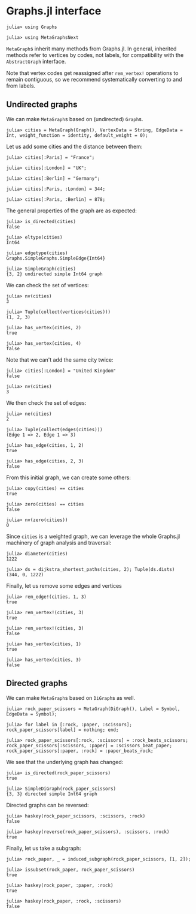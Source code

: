 # Graphs.jl  interface

```jldoctest graphs
julia> using Graphs

julia> using MetaGraphsNext
```

`MetaGraph`s inherit many methods from Graphs.jl. In general, inherited methods refer to vertices by codes, not labels, for compatibility with the `AbstractGraph` interface.

Note that vertex codes get reassigned after `rem_vertex!` operations to remain contiguous, so we recommend systematically converting to and from labels.

## Undirected graphs

We can make `MetaGraph`s based on (undirected) `Graph`s.

```jldoctest graphs
julia> cities = MetaGraph(Graph(), VertexData = String, EdgeData = Int, weight_function = identity, default_weight = 0);
```

Let us add some cities and the distance between them:

```jldoctest graphs
julia> cities[:Paris] = "France";

julia> cities[:London] = "UK";

julia> cities[:Berlin] = "Germany";

julia> cities[:Paris, :London] = 344;

julia> cities[:Paris, :Berlin] = 878;
```

The general properties of the graph are as expected:

```jldoctest graphs
julia> is_directed(cities)
false

julia> eltype(cities)
Int64

julia> edgetype(cities)
Graphs.SimpleGraphs.SimpleEdge{Int64}

julia> SimpleGraph(cities)
{3, 2} undirected simple Int64 graph
```

We can check the set of vertices:

```jldoctest graphs
julia> nv(cities)
3

julia> Tuple(collect(vertices(cities)))
(1, 2, 3)

julia> has_vertex(cities, 2)
true

julia> has_vertex(cities, 4)
false
```

Note that we can't add the same city twice:

```jldoctest graphs
julia> cities[:London] = "United Kingdom"
false

julia> nv(cities)
3
```

We then check the set of edges:

```jldoctest graphs
julia> ne(cities)
2

julia> Tuple(collect(edges(cities)))
(Edge 1 => 2, Edge 1 => 3)

julia> has_edge(cities, 1, 2)
true

julia> has_edge(cities, 2, 3)
false
```

From this initial graph, we can create some others:

```jldoctest graphs
julia> copy(cities) == cities
true

julia> zero(cities) == cities
false

julia> nv(zero(cities))
0
```

Since `cities` is a weighted graph, we can leverage the whole Graphs.jl machinery of graph analysis and traversal:

```jldoctest graphs
julia> diameter(cities)
1222

julia> ds = dijkstra_shortest_paths(cities, 2); Tuple(ds.dists)
(344, 0, 1222)
```

Finally, let us remove some edges and vertices

```jldoctest graphs
julia> rem_edge!(cities, 1, 3)
true

julia> rem_vertex!(cities, 3)
true

julia> rem_vertex!(cities, 3)
false

julia> has_vertex(cities, 1)
true

julia> has_vertex(cities, 3)
false
```

## Directed graphs

We can make `MetaGraph`s based on `DiGraph`s as well.

```jldoctest graphs
julia> rock_paper_scissors = MetaGraph(DiGraph(), Label = Symbol, EdgeData = Symbol);

julia> for label in [:rock, :paper, :scissors]; rock_paper_scissors[label] = nothing; end;

julia> rock_paper_scissors[:rock, :scissors] = :rock_beats_scissors; rock_paper_scissors[:scissors, :paper] = :scissors_beat_paper; rock_paper_scissors[:paper, :rock] = :paper_beats_rock;
```

We see that the underlying graph has changed:

```jldoctest graphs
julia> is_directed(rock_paper_scissors)
true

julia> SimpleDiGraph(rock_paper_scissors)
{3, 3} directed simple Int64 graph
```

Directed graphs can be reversed:

``` jldoctest graphs
julia> haskey(rock_paper_scissors, :scissors, :rock)
false

julia> haskey(reverse(rock_paper_scissors), :scissors, :rock)
true
```

Finally, let us take a subgraph:

```jldoctest graphs
julia> rock_paper, _ = induced_subgraph(rock_paper_scissors, [1, 2]);

julia> issubset(rock_paper, rock_paper_scissors)
true

julia> haskey(rock_paper, :paper, :rock)
true

julia> haskey(rock_paper, :rock, :scissors)
false
```
